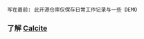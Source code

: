 `写在最前: 此开源仓库仅保存日常工作记录与一些 DEMO`

### 了解 [Calcite](https://github.com/user757187977/WorkMark/blob/master/src/Demo/calcite/calcite.Md)